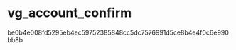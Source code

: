 vg_account_confirm
==================

be0b4e008fd5295eb4ec59752385848cc5dc7576991d5ce8b4e4f0c6e990bb8b

